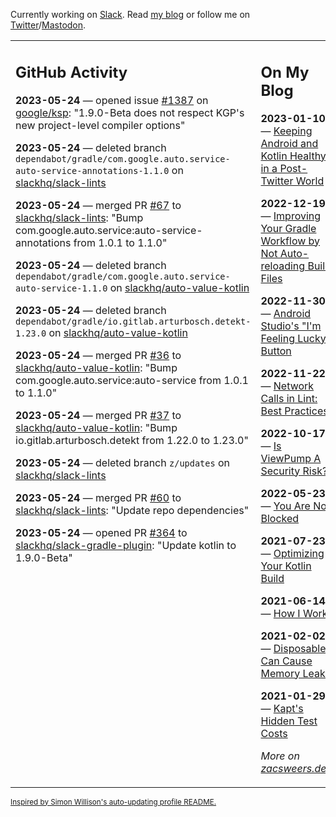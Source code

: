 Currently working on [Slack](https://slack.com/). Read [my blog](https://zacsweers.dev/) or follow me on [Twitter](https://twitter.com/ZacSweers)/[Mastodon](https://hachyderm.io/@ZacSweers).

<table><tr><td valign="top" width="60%">

## GitHub Activity
<!-- githubActivity starts -->
**2023-05-24** — opened issue [#1387](https://github.com/google/ksp/issues/1387) on [google/ksp](https://github.com/google/ksp): "1.9.0-Beta does not respect KGP's new project-level compiler options"

**2023-05-24** — deleted branch `dependabot/gradle/com.google.auto.service-auto-service-annotations-1.1.0` on [slackhq/slack-lints](https://github.com/slackhq/slack-lints)

**2023-05-24** — merged PR [#67](https://github.com/slackhq/slack-lints/pull/67) to [slackhq/slack-lints](https://github.com/slackhq/slack-lints): "Bump com.google.auto.service:auto-service-annotations from 1.0.1 to 1.1.0"

**2023-05-24** — deleted branch `dependabot/gradle/com.google.auto.service-auto-service-1.1.0` on [slackhq/auto-value-kotlin](https://github.com/slackhq/auto-value-kotlin)

**2023-05-24** — deleted branch `dependabot/gradle/io.gitlab.arturbosch.detekt-1.23.0` on [slackhq/auto-value-kotlin](https://github.com/slackhq/auto-value-kotlin)

**2023-05-24** — merged PR [#36](https://github.com/slackhq/auto-value-kotlin/pull/36) to [slackhq/auto-value-kotlin](https://github.com/slackhq/auto-value-kotlin): "Bump com.google.auto.service:auto-service from 1.0.1 to 1.1.0"

**2023-05-24** — merged PR [#37](https://github.com/slackhq/auto-value-kotlin/pull/37) to [slackhq/auto-value-kotlin](https://github.com/slackhq/auto-value-kotlin): "Bump io.gitlab.arturbosch.detekt from 1.22.0 to 1.23.0"

**2023-05-24** — deleted branch `z/updates` on [slackhq/slack-lints](https://github.com/slackhq/slack-lints)

**2023-05-24** — merged PR [#60](https://github.com/slackhq/slack-lints/pull/60) to [slackhq/slack-lints](https://github.com/slackhq/slack-lints): "Update repo dependencies"

**2023-05-24** — opened PR [#364](https://github.com/slackhq/slack-gradle-plugin/pull/364) to [slackhq/slack-gradle-plugin](https://github.com/slackhq/slack-gradle-plugin): "Update kotlin to 1.9.0-Beta"
<!-- githubActivity ends -->
</td><td valign="top" width="40%">

## On My Blog
<!-- blog starts -->
**2023-01-10** — [Keeping Android and Kotlin Healthy in a Post-Twitter World](https://www.zacsweers.dev/keeping-android-healthy/)

**2022-12-19** — [Improving Your Gradle Workflow by Not Auto-reloading Build Files](https://www.zacsweers.dev/improving-your-workflow-by-not-auto-reloading-build-files/)

**2022-11-30** — [Android Studio's "I'm Feeling Lucky" Button](https://www.zacsweers.dev/android-studios-im-feeling-lucky-button/)

**2022-11-22** — [Network Calls in Lint: Best Practices](https://www.zacsweers.dev/network-calls-in-lint-best-practices/)

**2022-10-17** — [Is ViewPump A Security Risk?](https://www.zacsweers.dev/is-viewpump-a-security-risk/)

**2022-05-23** — [You Are Not Blocked](https://www.zacsweers.dev/you-are-not-blocked/)

**2021-07-23** — [Optimizing Your Kotlin Build](https://www.zacsweers.dev/optimizing-your-kotlin-build/)

**2021-06-14** — [How I Work](https://www.zacsweers.dev/how-i-work/)

**2021-02-02** — [Disposables Can Cause Memory Leaks](https://www.zacsweers.dev/disposables-can-cause-memory-leaks/)

**2021-01-29** — [Kapt's Hidden Test Costs](https://www.zacsweers.dev/kapts-hidden-test-costs/)
<!-- blog ends -->
_More on [zacsweers.dev](https://zacsweers.dev/)_
</td></tr></table>

<sub><a href="https://simonwillison.net/2020/Jul/10/self-updating-profile-readme/">Inspired by Simon Willison's auto-updating profile README.</a></sub>